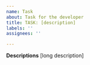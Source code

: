 ```yaml
---
name: Task
about: Task for the developer
title: TASK: [description]
labels: ''
assignees: ''

---
```


**Descriptions**
[long description]
